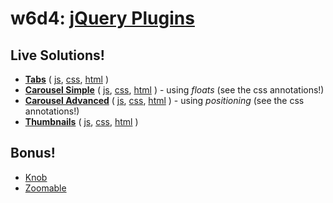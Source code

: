 # w6d4: [jQuery Plugins][description]

## Live Solutions!

* **[Tabs][tabs-live]** ( [js][tabs-js], [css][tabs-css], [html][tabs-html] )
* **[Carousel Simple][c-simple-live]** ( [js][c-simple-js], [css][c-simple-css], [html][c-simple-html] ) - using *floats* (see the css annotations!)
* **[Carousel Advanced][c-advanced-live]** ( [js][c-advanced-js], [css][c-advanced-css], [html][c-advanced-html] ) - using *positioning* (see the css annotations!)
* **[Thumbnails][thumbs-live]** ( [js][thumbs-js], [css][thumbs-css], [html][thumbs-html] )

[tabs-live]: http://appacademy.github.io/jQueryPlugins/html/tabs.html
[tabs-js]: ./js/tabs.js
[tabs-css]: ./css/tabs.css
[tabs-html]: ./html/tabs.html

[c-simple-live]: http://appacademy.github.io/jQueryPlugins/html/carousel-simple.html
[c-simple-js]: ./js/carousel-simple.js
[c-simple-css]: ./css/carousel-simple.css
[c-simple-html]: ./html/carousel-simple.html

[c-advanced-live]: http://appacademy.github.io/jQueryPlugins/html/carousel-advanced.html
[c-advanced-js]: ./js/carousel-advanced.js
[c-advanced-css]: ./css/carousel-advanced.css
[c-advanced-html]: ./html/carousel-advanced.html

[thumbs-live]: http://appacademy.github.io/jQueryPlugins/html/thumbnails.html
[thumbs-js]: ./js/thumbnails.js
[thumbs-css]: ./css/thumbnails.css
[thumbs-html]: ./html/thumbnails.html

## Bonus!

* [Knob](http://appacademy.github.io/jQueryPlugins/html/knob.html)
* [Zoomable](http://appacademy.github.io/jQueryPlugins/html/zoomable.html)

[description]: https://github.com/appacademy/js-curriculum/blob/master/projects/w6d4-jquery-plugins.md
